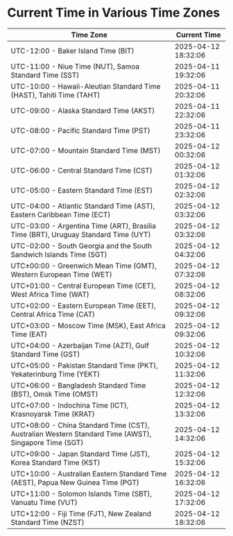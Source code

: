 # Current Time in Various Time Zones

| Time Zone | Current Time |
|-----------|--------------|
| UTC-12:00 - Baker Island Time (BIT) | 2025-04-12 18:32:06 |
| UTC-11:00 - Niue Time (NUT), Samoa Standard Time (SST) | 2025-04-11 19:32:06 |
| UTC-10:00 - Hawaii-Aleutian Standard Time (HAST), Tahiti Time (TAHT) | 2025-04-11 20:32:06 |
| UTC-09:00 - Alaska Standard Time (AKST) | 2025-04-11 22:32:06 |
| UTC-08:00 - Pacific Standard Time (PST) | 2025-04-11 23:32:06 |
| UTC-07:00 - Mountain Standard Time (MST) | 2025-04-12 00:32:06 |
| UTC-06:00 - Central Standard Time (CST) | 2025-04-12 01:32:06 |
| UTC-05:00 - Eastern Standard Time (EST) | 2025-04-12 02:32:06 |
| UTC-04:00 - Atlantic Standard Time (AST), Eastern Caribbean Time (ECT) | 2025-04-12 03:32:06 |
| UTC-03:00 - Argentina Time (ART), Brasília Time (BRT), Uruguay Standard Time (UYT) | 2025-04-12 03:32:06 |
| UTC-02:00 - South Georgia and the South Sandwich Islands Time (SGT) | 2025-04-12 04:32:06 |
| UTC±00:00 - Greenwich Mean Time (GMT), Western European Time (WET) | 2025-04-12 07:32:06 |
| UTC+01:00 - Central European Time (CET), West Africa Time (WAT) | 2025-04-12 08:32:06 |
| UTC+02:00 - Eastern European Time (EET), Central Africa Time (CAT) | 2025-04-12 09:32:06 |
| UTC+03:00 - Moscow Time (MSK), East Africa Time (EAT) | 2025-04-12 09:32:06 |
| UTC+04:00 - Azerbaijan Time (AZT), Gulf Standard Time (GST) | 2025-04-12 10:32:06 |
| UTC+05:00 - Pakistan Standard Time (PKT), Yekaterinburg Time (YEKT) | 2025-04-12 11:32:06 |
| UTC+06:00 - Bangladesh Standard Time (BST), Omsk Time (OMST) | 2025-04-12 12:32:06 |
| UTC+07:00 - Indochina Time (ICT), Krasnoyarsk Time (KRAT) | 2025-04-12 13:32:06 |
| UTC+08:00 - China Standard Time (CST), Australian Western Standard Time (AWST), Singapore Time (SGT) | 2025-04-12 14:32:06 |
| UTC+09:00 - Japan Standard Time (JST), Korea Standard Time (KST) | 2025-04-12 15:32:06 |
| UTC+10:00 - Australian Eastern Standard Time (AEST), Papua New Guinea Time (PGT) | 2025-04-12 16:32:06 |
| UTC+11:00 - Solomon Islands Time (SBT), Vanuatu Time (VUT) | 2025-04-12 17:32:06 |
| UTC+12:00 - Fiji Time (FJT), New Zealand Standard Time (NZST) | 2025-04-12 18:32:06 |
